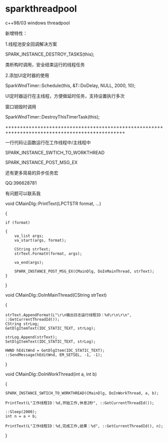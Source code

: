 ﻿# sparkthreadpool
c++98/03 windows threadpool

新增特性：

1.线程池安全回调解决方案

SPARK_INSTANCE_DESTROY_TASKS(this);

类析构时调用，安全结束运行的线程任务

2.添加UI定时器的使用

SparkWndTimer::Schedule(this, &T::DoDelay, NULL, 2000, 10);

UI定时器运行在主线程，方便做延时任务，支持设置执行多次

窗口销毁时调用

SparkWndTimer::DestroyThisTimerTask(this);

+++++++++++++++++++++++++++++++++++++++++++++++++++++++++++++++++++++++++++++++++++++++++++++++

一行代码让函数运行在工作线程中/主线程中

SPARK_INSTANCE_SWTICH_TO_WORKTHREAD

SPARK_INSTANCE_POST_MSG_EX

还有更多简易的异步任务宏

QQ:396628781

有问题可以联系我

void CMainDlg::PrintText(LPCTSTR format, ...)

{

    if (format)
    
    {
        va_list args;
        va_start(args, format);

        CString strText;
        strText.FormatV(format, args);

        va_end(args);

        SPARK_INSTANCE_POST_MSG_EX(CMainDlg, DoInMainThread, strText);
    }
}

void CMainDlg::DoInMainThread(CString strText)

{

    strText.AppendFormat(L"\r\n输出日志运行线程ID：%d\r\n\r\n", ::GetCurrentThreadId());
    CString strLog;
    GetDlgItemText(IDC_STATIC_TEXT, strLog);

    strLog.Append(strText);
    SetDlgItemText(IDC_STATIC_TEXT, strLog);

    HWND hEditWnd = GetDlgItem(IDC_STATIC_TEXT);
    ::SendMessage(hEditWnd, EM_SETSEL, -1, -1);
}

void CMainDlg::DoInWorkThread(int a, int b)

{

    SPARK_INSTANCE_SWTICH_TO_WORKTHREAD(CMainDlg, DoInWorkThread, a, b);

    PrintText(L"工作线程ID：%d,开始工作,休息2秒", ::GetCurrentThreadId());

    ::Sleep(2000);
    int n = a + b;

    PrintText(L"工作线程ID：%d,完成工作,结果：%d", ::GetCurrentThreadId(), n);
}
